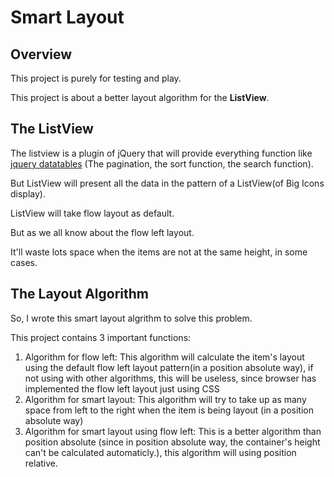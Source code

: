 # Smart Layout

## Overview

This project is purely for testing and play.

This project is about a better layout algorithm for the **ListView**.

## The ListView

The listview is a plugin of jQuery that will provide everything function like [jquery datatables](http://www.datatables.net) (The pagination, the sort function, the search function).

But ListView will present all the data in the pattern of a ListView(of Big Icons display).

ListView will take flow layout as default.

But as we all know about the flow left layout.

It'll waste lots space when the items are not at the same height, in some cases.

## The Layout Algorithm

So, I wrote this smart layout algrithm to solve this problem.

This project contains 3 important functions:

1. Algorithm for flow left: This algorithm will calculate the item's layout using the default flow left layout pattern(in a position absolute way), if not using with other algorithms, this will be useless, since browser has implemented the flow left layout just using CSS
2. Algorithm for smart layout: This algorithm will try to take up as many space from left to the right when the item is being layout (in a position absolute way)
3. Algorithm for smart layout using flow left: This is a better algorithm than position absolute (since in position absolute way, the container's height can't be calculated automaticly.), this algorithm will using position relative.